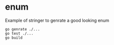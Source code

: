 # enum

Example of stringer to genrate a good looking enum

```
go genrate ./...
go test ./...
go build
```
